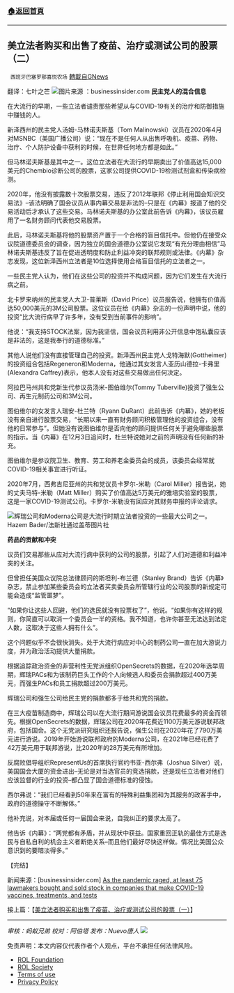 ###  [:house:返回首頁](https://github.com/ourhimalayas/txt)
---


## 美立法者购买和出售了疫苗、治疗或测试公司的股票（二）
` 西班牙巴塞罗那喜悦农场` [轉載自GNews](https://gnews.org/zh-hans/1756702/)

翻译：七叶之芒
![](https://assets.gnews.org/wp-content/uploads/2021/12/屏幕截图-2021-12-15-102117.jpg)图片来源 ：businessinsider.com
**民主党人的混合信息**

在大流行的早期，一些立法者谴责那些希望从与COVID-19有关的治疗和防御措施中赚钱的人。

新泽西州的民主党人汤姆-马林诺夫斯基（Tom Malinowski）议员在2020年4月对MSNBC（美国广播公司）说：“现在不是任何人从出售呼吸机、疫苗、药物、治疗、个人防护设备中获利的时候，在世界任何地方都是如此。”

但马林诺夫斯基是其中之一。这位立法者在大流行的早期卖出了价值高达15,000美元的Chembio诊断公司的股票，这家公司提供COVID-19检测试剂盒和传染病检测。

2020年，他没有披露数十次股票交易，违反了2012年联邦《停止利用国会知识交易法》–该法明确了国会议员从事内幕交易是非法的–只是在《内幕》报道了他的交易活动后才承认了这些交易。马林诺夫斯基的办公室此前告诉《内幕》，该议员雇用了一名财务顾问代表他交易股票。

此后，马林诺夫斯基将他的股票资产置于一个合格的盲目信托中。但他仍在接受众议院道德委员会的调查，因为独立的国会道德办公室说它发现“有充分理由相信”马林诺夫斯基违反了旨在促进透明度和防止利益冲突的联邦规则或法律。《内幕》杂志发现，这位新泽西州立法者是10位选择使用合格盲目信托的立法者之一。

一些民主党人认为，他们在这些公司的投资并不构成问题，因为它们发生在大流行病之前。

北卡罗来纳州的民主党人大卫-普莱斯（David Price）议员报告说，他拥有价值高达50,000美元的3M公司股票。这位议员在给《内幕》杂志的一份声明中说，他的投资“比大流行病早了许多年，没有受到当前事件的影响”。

他说：“我支持STOCK法案，因为我坚信，国会议员利用非公开信息中饱私囊应该是非法的，这是我奉行的道德标准。”

其他人说他们没有直接管理自己的投资。新泽西州民主党人戈特海默(Gottheimer)的投资组合包括Regeneron和Moderna，他通过其女发言人亚历山德拉-卡弗里(Alexandra Caffrey)表示，他本人没有对这些交易做出任何决定。

阿拉巴马州共和党新生代参议员汤米-图伯维尔(Tommy Tuberville)投资了强生公司、再生元制药公司和3M公司。

图伯维尔的女发言人瑞安-杜兰特（Ryann DuRant）此前告诉《内幕》，她的老板没有亲自进行股票交易，“长期以来一直有财务顾问积极管理他的投资组合，没有他的日常参与”。但她没有说图伯维尔是否向他的顾问提供任何关于避免哪些股票的指示。当《内幕》在12月3日追问时，杜兰特说她对之前的声明没有任何新的补充。

图伯维尔是参议院卫生、教育、劳工和养老金委员会的成员，该委员会经常就COVID-19相关事宜进行听证。

2020年7月，西弗吉尼亚州的共和党议员卡罗尔-米勒（Carol Miller）报告说，她的丈夫马特-米勒（Matt Miller）购买了价值高达5万美元的雅培实验室的股票，这是一家COVID-19测试公司。卡罗尔-米勒没有回应对其财务申报的评论请求。

![](https://assets.gnews.org/wp-content/uploads/2021/12/image-774.png)辉瑞公司和Moderna公司是大流行时期立法者投资的一些最大公司之一。Hazem Bader/法新社通过盖蒂图片社

**药品的贡献和冲突**

议员们交易那些从应对大流行病中获利的公司的股票，引起了人们对道德和利益冲突的关注。

但曾担任美国众议院总法律顾问的斯坦利-布兰德（Stanley Brand）告诉《内幕》杂志，禁止参加某些委员会的立法者买卖委员会所管辖行业的公司股票的新规定可能会造成“监管噩梦”。

“如果你让这些人回避，他们的选民就没有投票权了”，他说。“如果你有这样的规则，你简直可以取消一个委员会一半的资格。我不知道，也许你甚至无法达到法定人数，这取决于这些人拥有什么”。

这个问题似乎不会很快消失。处于大流行病应对中心的制药公司一直在加大游说力度，并为政治活动提供大量捐款。

根据追踪政治资金的非营利性无党派组织OpenSecrets的数据，在2020年选举周期，辉瑞PACs和为该制药巨头工作的个人向候选人和委员会捐款超过400万美元，而强生PACs和员工捐款超过200万美元。

辉瑞公司和强生公司给民主党的捐款都多于给共和党的捐款。

在三大疫苗制造商中，辉瑞公司以在大流行期间游说国会议员花费最多的资金而领先。根据OpenSecrets的数据，辉瑞公司在2020年花费近1100万美元游说联邦政府，包括国会。这个无党派研究组织还报告说，强生公司在2020年花了790万美元进行游说。2019年开始游说联邦政府的Moderna公司，在2021年已经花费了42万美元用于联邦游说，比2020年的28万美元有所增加。

反腐败倡导组织RepresentUs的首席执行官约书亚-西尔弗（Joshua Silver）说，美国国会大厦的资金进出–无论是对当选官员的竞选捐款，还是现任立法者对他们应该监督的行业的投资–都凸显了国会道德标准的侵蚀。

西尔弗说：“我们已经看到50年来在富有的特殊利益集团和为其服务的政客手中，政府的道德操守不断解体。”

他补充说，对本届或任何一届国会来说，自我纠正的要求太高了。

他告诉《内幕》：“两党都有矛盾，并从现状中获益。国家重回正轨的最佳方式是选民与自私自利的机会主义者断绝关系–而且他们最好尽快这样做。情况比美国公众意识到的要暗淡得多。”

【完结】

新闻来源：[businessinsider.com] [As the pandemic raged, at least 75 lawmakers bought and sold stock in companies that make COVID-19 vaccines, treatments, and tests](https://www.businessinsider.com/lawmakers-bought-sold-covid-19-related-stocks-during-pandemic-2021-12?utmSource=twitter&amp;utmContent=referral&amp;utmTerm=topbar&amp;referrer=twitter&amp;r=US&amp;IR=T)

接上篇：【[美立法者购买和出售了疫苗、治疗或测试公司的股票（一）](https://gnews.org/zh-hans/1756558/)】

* * *

*审核：蚂蚁兄弟
校对：阿伯塔
发布：Nuevo唐人*
![](https://assets.gnews.org/wp-content/uploads/2021/12/GNEWS_CH.-1-3-2.jpeg)


 

免责声明：本文内容仅代表作者个人观点，平台不承担任何法律风险。

- [ROL Foundation](https://rolfoundation.org/)
- [ROL Society](https://rolsociety.org/)
- [Terms of use](https://gnews.org/terms-of-use-3/)
- [Privacy Policy](https://gnews.org/privacy-policy/)
